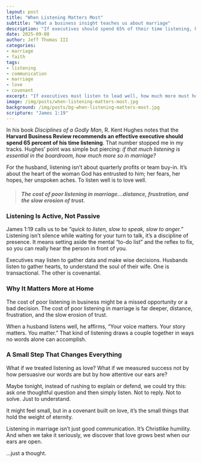 ```yaml
---
layout: post
title: "When Listening Matters Most"
subtitle: "What a business insight teaches us about marriage"
description: "If executives should spend 65% of their time listening, how much more should husbands? A reflection on listening as love."
date: 2025-09-08
author: Jeff Thomas III
categories:  
- marriage  
- faith
tags:  
- listening  
- communication  
- marriage  
- love  
- covenant
excerpt: "If executives must listen to lead well, how much more must husbands listen to love well?"
image: /img/posts/when-listening-matters-most.jpg
background: /img/posts/bg-when-listening-matters-most.jpg
scripture: "James 1:19"
---
```


In his book *Disciplines of a Godly Man*, R. Kent Hughes notes that the **Harvard Business Review recommends an effective executive should spend 65 percent of his time listening**. That number stopped me in my tracks. Hughes’ point was simple but piercing: *if that much listening is essential in the boardroom, how much more so in marriage?*  

For the husband, listening isn’t about quarterly profits or team buy-in. It’s about the heart of the woman God has entrusted to him; her fears, her hopes, her unspoken aches. To listen well is to love well.  
> #### *The cost of poor listening in marriage...distance, frustration, and the slow erosion of trust.* 

### Listening Is Active, Not Passive  
James 1:19 calls us to be *“quick to listen, slow to speak, slow to anger.”* Listening isn’t silence while waiting for your turn to talk, it’s a discipline of presence. It means setting aside the mental “to-do list” and the reflex to fix, so you can really hear the person in front of you.  

Executives may listen to gather data and make wise decisions. Husbands listen to gather hearts, to understand the soul of their wife. One is transactional. The other is covenantal.  

### Why It Matters More at Home  
The cost of poor listening in business might be a missed opportunity or a bad decision. The cost of poor listening in marriage is far deeper, distance, frustration, and the slow erosion of trust.  

When a husband listens well, he affirms, “Your voice matters. Your story matters. You matter.” That kind of listening draws a couple together in ways no words alone can accomplish.  

### A Small Step That Changes Everything  
What if we treated listening as love? What if we measured success not by how persuasive our words are but by how attentive our ears are?  

Maybe tonight, instead of rushing to explain or defend, we could try this: ask one thoughtful question and then simply listen. Not to reply. Not to solve. Just to understand.  

It might feel small, but in a covenant built on love, it’s the small things that hold the weight of eternity.  

Listening in marriage isn’t just good communication. It’s Christlike humility. And when we take it seriously, we discover that love grows best when our ears are open.  

…just a thought.  

<!--stackedit_data:
eyJoaXN0b3J5IjpbLTE3NzkzNzk5OTEsMTE0ODY3MTgxXX0=
-->